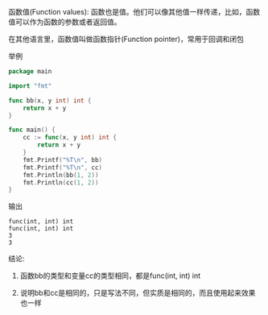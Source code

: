 函数值(Function values): 函数也是值。他们可以像其他值一样传递，比如，函数值可以作为函数的参数或者返回值。

在其他语言里，函数值叫做函数指针(Function pointer)，常用于回调和闭包

举例

```go
package main

import "fmt"

func bb(x, y int) int {
    return x + y
}

func main() {
    cc := func(x, y int) int {
        return x + y
    }
    fmt.Printf("%T\n", bb)
    fmt.Printf("%T\n", cc)
    fmt.Println(bb(1, 2))
    fmt.Println(cc(1, 2))
}
```

输出

```text
func(int, int) int
func(int, int) int
3
3
```

结论:

1. 函数bb的类型和变量cc的类型相同，都是func(int, int) int

2. 说明bb和cc是相同的，只是写法不同，但实质是相同的，而且使用起来效果也一样
